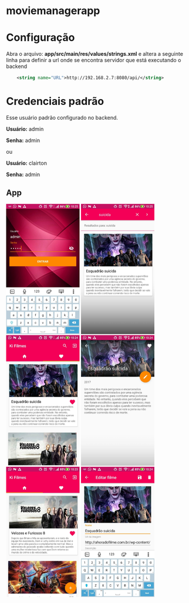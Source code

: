 # moviemanagerapp

Configuração
=====
Abra o arquivo: **app/src/main/res/values/strings.xml** e altera a seguinte linha para definir a 
url onde se encontra servidor que está executando o backend

```xml
    <string name="URL">http://192.168.2.7:8080/api/</string>
```

Credenciais padrão
==================
Esse usuário padrão configurado no backend.

**Usuário:** admin

**Senha:** admin

ou

**Usuário:** clairton

**Senha:** admin

App
---

<img src="https://raw.githubusercontent.com/clairtonluz/moviemanagerapp/master/docs/1.jpeg" width="200">
<img src="https://raw.githubusercontent.com/clairtonluz/moviemanagerapp/master/docs/2.jpeg" width="200">
<img src="https://raw.githubusercontent.com/clairtonluz/moviemanagerapp/master/docs/3.jpeg" width="200">
<img src="https://raw.githubusercontent.com/clairtonluz/moviemanagerapp/master/docs/4.jpeg" width="200">
<img src="https://raw.githubusercontent.com/clairtonluz/moviemanagerapp/master/docs/5.jpeg" width="200">
<img src="https://raw.githubusercontent.com/clairtonluz/moviemanagerapp/master/docs/6.jpeg" width="200">
